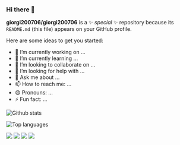 ### Hi there 👋

**giorgi200706/giorgi200706** is a ✨ _special_ ✨ repository because its `README.md` (this file) appears on your GitHub profile.

Here are some ideas to get you started:

- 🔭 I’m currently working on ...
- 🌱 I’m currently learning ...
- 👯 I’m looking to collaborate on ...
- 🤔 I’m looking for help with ...
- 💬 Ask me about ...
- 📫 How to reach me: ...
- 😄 Pronouns: ...
- ⚡ Fun fact: ...

![Github stats](https://github-readme-stats.vercel.app/api?username=giorgi200706&count_private=true&show_icons=true&theme=radical)

![Top languages](https://github-readme-stats.vercel.app/api/top-langs/?username=giorgi200706&show_icons=true&theme=radical)

![](https://img.shields.io/badge/-C++-00599C?logo=c++&logoColor=fff)
![](https://img.shields.io/badge/-PYTHON-#776AB?logo=python&logoColor=fff)
![](https://img.shields.io/badge/-HTML-e34f26?logo=html5&logoColor=fff)
![](https://img.shields.io/badge/-CSS-1572B6?logo=css&logoColor=fff)
